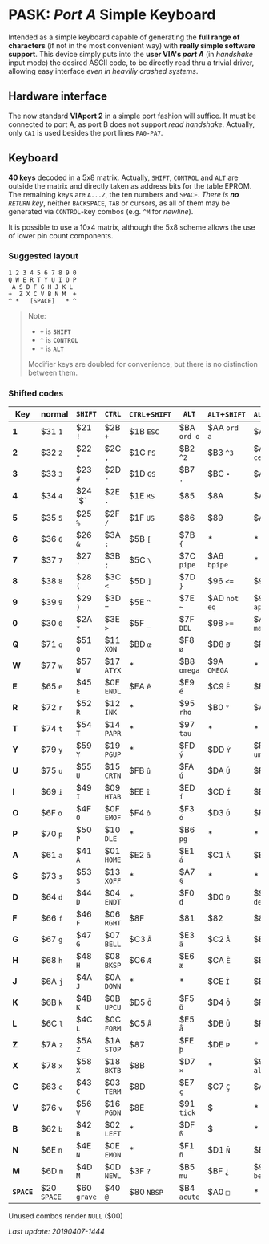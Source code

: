 # PASK: _Port A_ Simple Keyboard

Intended as a simple keyboard capable of generating the **full range of characters**
(if not in the most convenient way) with **really simple software support**. This
device simply puts into the **user VIA's _port A_** (in _handshake_ input mode) the
desired ASCII code, to be directly read thru a trivial driver, allowing easy
interface _even in heaviliy crashed systems_.

## Hardware interface

The now standard **VIAport 2** in a simple port fashion will suffice. It must be
connected to port A, as port B does not support _read handshake_. Actually, only `CA1`
is used besides the port lines `PA0-PA7`.

## Keyboard

**40 keys** decoded in a 5x8 matrix. Actually, `SHIFT`, `CONTROL` and `ALT` are
outside the matrix and directly taken as address bits for the table EPROM. The
remaining keys are `A...Z`, the ten numbers and `SPACE`. _There is **no** `RETURN`
key_, neither `BACKSPACE`, `TAB` or cursors, as all of them may be generated via
`CONTROL`-key combos (e.g. `^M` for _newline_).

It is possible to use a 10x4 matrix, although the 5x8 scheme allows the use of
lower pin count components.

### Suggested layout
```
1 2 3 4 5 6 7 8 9 0
Q W E R T Y U I O P
 A S D F G H J K L
+  Z X C V B N M  +
^ *   [SPACE]   * ^ 
```

> Note:
> - `+` is **`SHIFT`**
> - `^` is **`CONTROL`**
> - `*` is **`ALT`**
>
> Modifier keys are doubled for convenience, but there is no distinction between them.

### Shifted codes

Key|normal|`SHIFT`|`CTRL`|`CTRL`+`SHIFT`|`ALT`|`ALT`+`SHIFT`|`ALT`+`CTRL`|`ALT`+`CTRL`+`SHIFT`
---|------|-------|------|--------------|-----|-------------|------------|--------------------
**1**|$31 `1`|$21 `!`|$2B `+`|$1B `ESC`|$BA `ord o`|$AA `ord a`|$A1 `¡`|$B1 `+-`
**2**|$32 `2`|$22 `"`|$2C `,`|$1C `FS`|$B2 `^2`|$B3 `^3`|$A2 `cent`|$ ` `
**3**|$33 `3`|$23 `#`|$2D `-`|$1D `GS`|$B7 `.`|$BC `•`|$A3 `£`|$F7 `÷`
**4**|$34 `4`|$24 `$`|$2E `.`|$1E `RS`|$85 ` `|$8A ` `|$A4 `€`|$83 ` `
**5**|$35 `5`|$25 `%`|$2F `/`|$1F `US`|$86 ` `|$89 ` `|$A5 `¥`|$8C ` `
**6**|$36 `6`|$26 `&`|$3A `:`|$5B `[` |$7B `{`|   *   |   *   |$AC `not`
**7**|$37 `7`|$27 `'`|$3B `;`|$5C `\` |$7C `pipe`|$A6 `bpipe`|   *   |   *
**8**|$38 `8`|$28 `(`|$3C `<`|$5D `]` |$7D `}`|$96 `<=`|$9C `inf`|$AB `《`
**9**|$39 `9`|$29 `)`|$3D `=`|$5E `^` |$7E `~`|$AD `not eq`|$9D `approx`|   *
**0**|$30 `0`|$2A `*`|$3E `>`|$5F `_` |$7F `DEL`|$98 `>=`|$AF `macron`|$BB `》`
**Q**|$71 `q`|$51 `Q`|$11 `XON` |$BD `œ`|$F8 `ø`|$D8 `Ø`|$F5 `õ`|$D5 `Õ`
**W**|$77 `w`|$57 `W`|$17 `ATYX`|   *   |$B8 `omega`|$9A `OMEGA`|   *   |   *
**E**|$65 `e`|$45 `E`|$0E `ENDL`|$EA `ê`|$E9 `é`|$C9 `É`|$EB `ë`|$CB `Ë`
**R**|$72 `r`|$52 `R`|$12 `INK` |   *   |$95 `rho`|$B0 `°`|$AE `(r)`|$92 `gamma`
**T**|$74 `t`|$54 `T`|$14 `PAPR`|   *   |$97 `tau`|   *   |   *   |   *
**Y**|$79 `y`|$59 `Y`|$19 `PGUP`|   *   |$FD `ý`|$DD `Ý`|$FF `y uml `|$A8 `uml`
**U**|$75 `u`|$55 `U`|$15 `CRTN`|$FB `û`|$FA `ú`|$DA `Ú`|$FC `ü`|$DC `Ü`
**I**|$69 `i`|$49 `I`|$09 `HTAB`|$EE `î`|$ED `í`|$CD `Í`|$EF `ï`|$CF `Ï`
**O**|$6F `o`|$4F `O`|$0F `EMOF`|$F4 `ô`|$F3 `ó`|$D3 `Ó`|$F6 `ö`|$D6 `Ö`
**P**|$70 `p`|$50 `P`|$10 `DLE` |   *   |$B6 `pg`|   *   |   *   |   *
**A**|$61 `a`|$41 `A`|$01 `HOME`|$E2 `â`|$E1 `á`|$C1 `Á`|$E4 `ä`|$C4 `Ä`
**S**|$73 `s`|$53 `S`|$13 `XOFF`|   *   |$A7 `§`|   *   |   *   |   *
**D**|$64 `d`|$44 `D`|$04 `ENDT`|   *   |$F0 `đ`|$D0 `Đ`|$9B `delta l`|$B9 `delta u`
**F**|$66 `f`|$46 `F`|$06 `RGHT`|$8F ` `|$81 ` `|$82 ` `|$84 ` `|$88 ` `
**G**|$67 `g`|$47 `G`|$07 `BELL`|$C3 `Ã`|$E3 `ã`|$C2 `Â`|$E1 `à`|$E2 `À`
**H**|$68 `h`|$48 `H`|$08 `BKSP`|$C6 `Æ`|$E6 `æ`|$CA `Ê`|$E8 `è`|$EA `È`
**J**|$6A `j`|$4A `J`|$0A `DOWN`|   *   |   *   |$CE `Î`|$ED `ì`|$EE `Ì`
**K**|$6B `k`|$4B `K`|$0B `UPCU`|$D5 `Õ`|$F5 `õ`|$D4 `Ô`|$F2 `ò`|$F4 `Ò`
**L**|$6C `l`|$4C `L`|$0C `FORM`|$C5 `Å`|$E5 `å`|$DB `Û`|$F9 `ù`|$FB `Ù`
**Z**|$7A `z`|$5A `Z`|$1A `STOP`|$87 ` `|$FE `þ`|$DE `Þ`|   *   |   *
**X**|$78 `x`|$58 `X`|$18 `BKTB`|$8B ` `|$D7 `×`|   *   |$90 `alpha`|   *
**C**|$63 `c`|$43 `C`|$03 `TERM`|$8D ` `|$E7 `ç`|$C7 `Ç`|$A9 `(c)`|$9F `inters`
**V**|$76 `v`|$56 `V`|$16 `PGDN`|$8E ` `|$91 `tick`|$ ` `|   *   |   *
**B**|$62 `b`|$42 `B`|$02 `LEFT`|   *   |$DF `ß`|$   ` `|   *   |$99 `theta`
**N**|$6E `n`|$4E `N`|$0E `EMON`|   *   |$F1 `ñ`|$D1 `Ñ`|$BE `eng`|$93 `pi`
**M**|$6D `m`|$4D `M`|$0D `NEWL`|$3F `?`|$B5 `mu`|$BF `¿`|$9E `belong`|$94 `sigma`
**`SPACE`**|$20 `SPACE`|$60 `grave`|$40 `@`|$80 `NBSP`|$B4 `acute`|$A0 `□`|   *   |   *

Unused combos render `NULL` ($00)

_Last update: 20190407-1444_
